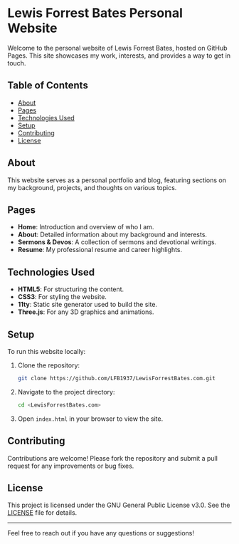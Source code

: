 # Lewis Forrest Bates Personal Website

Welcome to the personal website of Lewis Forrest Bates, hosted on GitHub Pages. This site showcases my work, interests, and provides a way to get in touch.

## Table of Contents

- [About](#about)
- [Pages](#pages)
- [Technologies Used](#technologies-used)
- [Setup](#setup)
- [Contributing](#contributing)
- [License](#license)

## About

This website serves as a personal portfolio and blog, featuring sections on my background, projects, and thoughts on various topics.

## Pages

- **Home**: Introduction and overview of who I am.
- **About**: Detailed information about my background and interests.
- **Sermons & Devos**: A collection of sermons and devotional writings.
- **Resume**: My professional resume and career highlights.

## Technologies Used

- **HTML5**: For structuring the content.
- **CSS3**: For styling the website.
- **11ty**: Static site generator used to build the site.
- **Three.js**: For any 3D graphics and animations.

## Setup

To run this website locally:

1. Clone the repository:
   ```bash
   git clone https://github.com/LFB1937/LewisForrestBates.com.git
   ```
2. Navigate to the project directory:
   ```bash
   cd <LewisForrestBates.com>
   ```
3. Open `index.html` in your browser to view the site.

## Contributing

Contributions are welcome! Please fork the repository and submit a pull request for any improvements or bug fixes.

## License

This project is licensed under the GNU General Public License v3.0. See the [LICENSE](LICENSE) file for details.

---

Feel free to reach out if you have any questions or suggestions!
